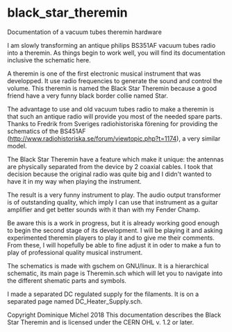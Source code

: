 # black_star_theremin
Documentation of a vacuum tubes theremin hardware

I am slowly transforming an antique philips BS351AF vacuum tubes radio into a theremin. As things begin to work well, you will find its documentation inclusive the schematic here.

A theremin is one of the first electronic musical instrument that was developped. It use radio frequencies to generate the sound and control the volume. This theremin is named the Black Star Theremin because a good friend have a very funny black border collie named Star.

The advantage to use and old vacuum tubes radio to make a theremin is that such an antique radio will provide you most of the needed spare parts. Thanks to Fredrik from Sveriges radiohistoriska förening for providing the schematics of the BS451AF (http://www.radiohistoriska.se/forum/viewtopic.php?t=1174), a very similar model.

The Black Star Theremin have a feature which make it unique: the antennas are physically separated from the device by 2 coaxial cables. I took that decision because the original radio was quite big and I didn't wanted to have it in my way when playing the instrument.

The result is a very funny instrument to play. The audio output transformer is of outstanding quality, which imply I can use that instrument as a guitar amplifier and get better sounds with it than with my Fender Champ.

Be aware this is a work in progress, but it is already working good enough to begin the second stage of its development. I will be playing it and asking experimented theremin players to play it and to give me their comments. From these, I will hopefully be able to fine adjust it in oder to make a fun to play of professional quality musical instrument.

The schematics is made with gschem on GNU/linux. It is a hierarchical schematic, its main page is Theremin.sch which will let you to navigate into the different shematic parts and symbols.

I made a separated DC regulated supply for the filaments. It is on a separated page named DC_Heater_Supply.sch.

Copyright Dominique Michel 2018
This documentation describes the Black Star Theremin and is licensed under the CERN OHL v. 1.2 or later.
